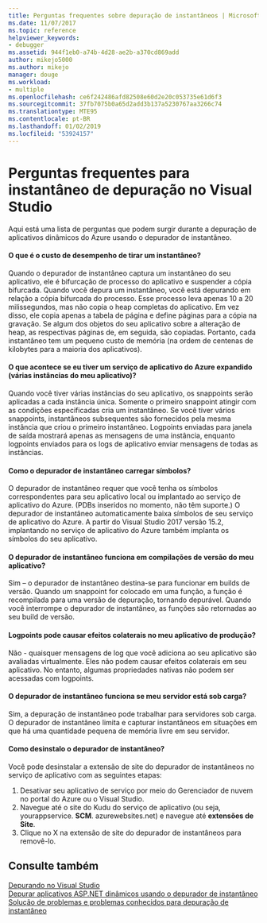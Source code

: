 ```yaml
---
title: Perguntas frequentes sobre depuração de instantâneos | Microsoft Docs
ms.date: 11/07/2017
ms.topic: reference
helpviewer_keywords:
- debugger
ms.assetid: 944f1eb0-a74b-4d28-ae2b-a370cd869add
author: mikejo5000
ms.author: mikejo
manager: douge
ms.workload:
- multiple
ms.openlocfilehash: ce6f242486afd82508e60d2e20c053735e61d6f3
ms.sourcegitcommit: 37fb7075b0a65d2add3b137a5230767aa3266c74
ms.translationtype: MTE95
ms.contentlocale: pt-BR
ms.lasthandoff: 01/02/2019
ms.locfileid: "53924157"
---
```

# <a name="frequently-asked-questions-for-snapshot-debugging-in-visual-studio"></a>Perguntas frequentes para instantâneo de depuração no Visual Studio

Aqui está uma lista de perguntas que podem surgir durante a depuração de aplicativos dinâmicos do Azure usando o depurador de instantâneo.

#### <a name="what-is-the-performance-cost-of-taking-a-snapshot"></a>O que é o custo de desempenho de tirar um instantâneo?

Quando o depurador de instantâneo captura um instantâneo do seu aplicativo, ele é bifurcação de processo do aplicativo e suspender a cópia bifurcada. Quando você depura um instantâneo, você está depurando em relação a cópia bifurcada do processo. Esse processo leva apenas 10 a 20 milissegundos, mas não copia o heap completas do aplicativo. Em vez disso, ele copia apenas a tabela de página e define páginas para a cópia na gravação. Se algum dos objetos do seu aplicativo sobre a alteração de heap, as respectivas páginas de, em seguida, são copiadas. Portanto, cada instantâneo tem um pequeno custo de memória (na ordem de centenas de kilobytes para a maioria dos aplicativos). 

#### <a name="what-happens-if-i-have-a-scaled-out-azure-app-service-multiple-instances-of-my-app"></a>O que acontece se eu tiver um serviço de aplicativo do Azure expandido (várias instâncias do meu aplicativo)?

Quando você tiver várias instâncias do seu aplicativo, os snappoints serão aplicadas a cada instância única. Somente o primeiro snappoint atingir com as condições especificadas cria um instantâneo. Se você tiver vários snappoints, instantâneos subsequentes são fornecidos pela mesma instância que criou o primeiro instantâneo. Logpoints enviadas para janela de saída mostrará apenas as mensagens de uma instância, enquanto logpoints enviados para os logs de aplicativo enviar mensagens de todas as instâncias. 

#### <a name="how-does-the-snapshot-debugger-load-symbols"></a>Como o depurador de instantâneo carregar símbolos?

O depurador de instantâneo requer que você tenha os símbolos correspondentes para seu aplicativo local ou implantado ao serviço de aplicativo do Azure. (PDBs inseridos no momento, não têm suporte.) O depurador de instantâneo automaticamente baixa símbolos de seu serviço de aplicativo do Azure. A partir do Visual Studio 2017 versão 15.2, implantando no serviço de aplicativo do Azure também implanta os símbolos do seu aplicativo.

#### <a name="does-the-snapshot-debugger-work-against-release-builds-of-my-application"></a>O depurador de instantâneo funciona em compilações de versão do meu aplicativo?

Sim – o depurador de instantâneo destina-se para funcionar em builds de versão. Quando um snappoint for colocado em uma função, a função é recompilada para uma versão de depuração, tornando depurável. Quando você interrompe o depurador de instantâneo, as funções são retornadas ao seu build de versão. 

#### <a name="can-logpoints-cause-side-effects-in-my-production-application"></a>Logpoints pode causar efeitos colaterais no meu aplicativo de produção?

Não - quaisquer mensagens de log que você adiciona ao seu aplicativo são avaliadas virtualmente. Eles não podem causar efeitos colaterais em seu aplicativo. No entanto, algumas propriedades nativas não podem ser acessadas com logpoints. 

#### <a name="does-the-snapshot-debugger-work-if-my-server-is-under-load"></a>O depurador de instantâneo funciona se meu servidor está sob carga?

Sim, a depuração de instantâneo pode trabalhar para servidores sob carga. O depurador de instantâneo limita e capturar instantâneos em situações em que há uma quantidade pequena de memória livre em seu servidor.

#### <a name="how-do-i-uninstall-the-snapshot-debugger"></a>Como desinstalo o depurador de instantâneo?

Você pode desinstalar a extensão de site do depurador de instantâneos no serviço de aplicativo com as seguintes etapas:

1. Desativar seu aplicativo de serviço por meio do Gerenciador de nuvem no portal do Azure ou o Visual Studio.
1. Navegue até o site do Kudu do serviço de aplicativo (ou seja, yourappservice. **SCM**. azurewebsites.net) e navegue até **extensões de Site**.
1. Clique no X na extensão de site do depurador de instantâneos para removê-lo.

## <a name="see-also"></a>Consulte também

[Depurando no Visual Studio](../debugger/index.md)  
[Depurar aplicativos ASP.NET dinâmicos usando o depurador de instantâneo](../debugger/debug-live-azure-applications.md)  
[Solução de problemas e problemas conhecidos para depuração de instantâneo](../debugger/debug-live-azure-apps-troubleshooting.md)
